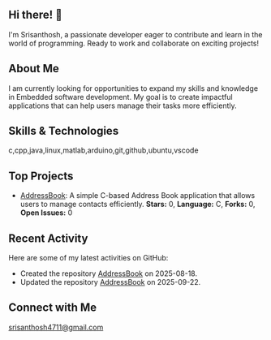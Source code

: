 ## Hi there! 👋

I'm Srisanthosh, a passionate developer eager to contribute and learn in the world of programming. Ready to work and collaborate on exciting projects!

## About Me

I am currently looking for opportunities to expand my skills and knowledge in Embedded software development. My goal is to create impactful applications that can help users manage their tasks more efficiently.

## Skills & Technologies

c,cpp,java,linux,matlab,arduino,git,github,ubuntu,vscode

## Top Projects

- [AddressBook](https://github.com/srisanthosh-babu09/AddressBook): A simple C-based Address Book application that allows users to manage contacts efficiently. **Stars:** 0, **Language:** C, **Forks:** 0, **Open Issues:** 0

## Recent Activity

Here are some of my latest activities on GitHub:
- Created the repository [AddressBook](https://github.com/srisanthosh-babu09/AddressBook) on 2025-08-18.
- Updated the repository [AddressBook](https://github.com/srisanthosh-babu09/AddressBook) on 2025-09-22.

## Connect with Me

srisanthosh4711@gmail.com
